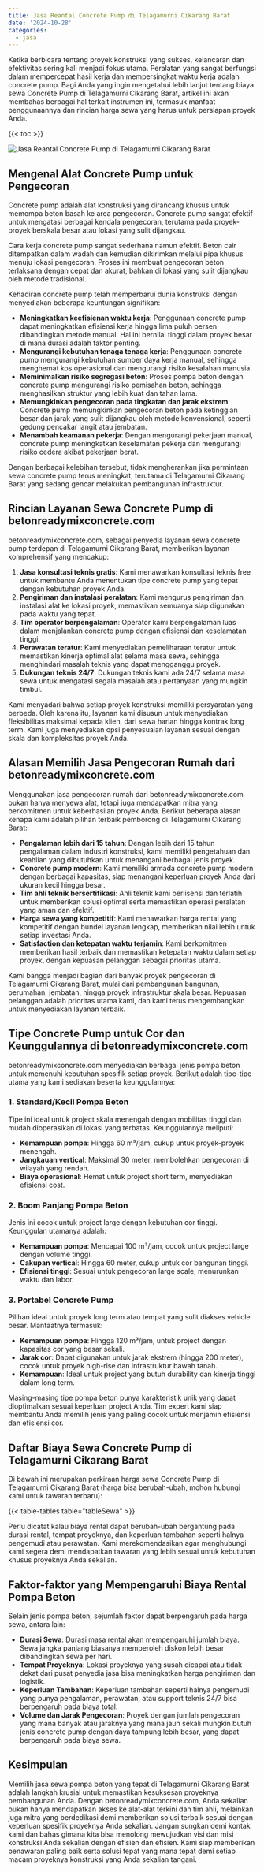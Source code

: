 ```yaml
---
title: Jasa Reantal Concrete Pump di Telagamurni Cikarang Barat
date: '2024-10-28'
categories:
  - jasa
---
```


Ketika berbicara tentang proyek konstruksi yang sukses, kelancaran dan efektivitas sering kali menjadi fokus utama. Peralatan yang sangat berfungsi dalam mempercepat hasil kerja dan mempersingkat waktu kerja adalah concrete pump. Bagi Anda yang ingin mengetahui lebih lanjut tentang biaya sewa Concrete Pump di Telagamurni Cikarang Barat, artikel ini akan membahas berbagai hal terkait instrumen ini, termasuk manfaat penggunaannya dan rincian harga sewa yang harus untuk persiapan proyek Anda.

{{< toc >}}

![Jasa Reantal Concrete Pump di Telagamurni Cikarang Barat](https://betoncor8.github.io/pump/concrete-pump%20(20).png)

## Mengenal Alat Concrete Pump untuk Pengecoran

Concrete pump adalah alat konstruksi yang dirancang khusus untuk memompa beton basah ke area pengecoran. Concrete pump sangat efektif untuk mengatasi berbagai kendala pengecoran, terutama pada proyek-proyek berskala besar atau lokasi yang sulit dijangkau.

Cara kerja concrete pump sangat sederhana namun efektif. Beton cair ditempatkan dalam wadah dan kemudian dikirimkan melalui pipa khusus menuju lokasi pengecoran. Proses ini membuat pengecoran beton terlaksana dengan cepat dan akurat, bahkan di lokasi yang sulit dijangkau oleh metode tradisional.

Kehadiran concrete pump telah memperbarui dunia konstruksi dengan menyediakan beberapa keuntungan signifikan:

- **Meningkatkan keefisienan waktu kerja**: Penggunaan concrete pump dapat meningkatkan efisiensi kerja hingga lima puluh persen dibandingkan metode manual. Hal ini bernilai tinggi dalam proyek besar di mana durasi adalah faktor penting.
- **Mengurangi kebutuhan tenaga tenaga kerja**: Penggunaan concrete pump mengurangi kebutuhan sumber daya kerja manual, sehingga menghemat kos operasional dan mengurangi risiko kesalahan manusia.
- **Meminimalkan risiko segregasi beton**: Proses pompa beton dengan concrete pump mengurangi risiko pemisahan beton, sehingga menghasilkan struktur yang lebih kuat dan tahan lama.
- **Memungkinkan pengecoran pada tingkatan dan jarak ekstrem**: Concrete pump memungkinkan pengecoran beton pada ketinggian besar dan jarak yang sulit dijangkau oleh metode konvensional, seperti gedung pencakar langit atau jembatan.
- **Menambah keamanan pekerja**: Dengan mengurangi pekerjaan manual, concrete pump meningkatkan keselamatan pekerja dan mengurangi risiko cedera akibat pekerjaan berat.

Dengan berbagai kelebihan tersebut, tidak mengherankan jika permintaan sewa concrete pump terus meningkat, terutama di Telagamurni Cikarang Barat yang sedang gencar melakukan pembangunan infrastruktur.

## Rincian Layanan Sewa Concrete Pump di betonreadymixconcrete.com

betonreadymixconcrete.com, sebagai penyedia layanan sewa concrete pump terdepan di Telagamurni Cikarang Barat, memberikan layanan komprehensif yang mencakup:

1. **Jasa konsultasi teknis gratis**: Kami menawarkan konsultasi teknis free untuk membantu Anda menentukan tipe concrete pump yang tepat dengan kebutuhan proyek Anda.
2. **Pengiriman dan instalasi peralatan**: Kami mengurus pengiriman dan instalasi alat ke lokasi proyek, memastikan semuanya siap digunakan pada waktu yang tepat.
3. **Tim operator berpengalaman**: Operator kami berpengalaman luas dalam menjalankan concrete pump dengan efisiensi dan keselamatan tinggi.
4. **Perawatan teratur**: Kami menyediakan pemeliharaan teratur untuk memastikan kinerja optimal alat selama masa sewa, sehingga menghindari masalah teknis yang dapat mengganggu proyek.
5. **Dukungan teknis 24/7**: Dukungan teknis kami ada 24/7 selama masa sewa untuk mengatasi segala masalah atau pertanyaan yang mungkin timbul.

Kami menyadari bahwa setiap proyek konstruksi memiliki persyaratan yang berbeda. Oleh karena itu, layanan kami disusun untuk menyediakan fleksibilitas maksimal kepada klien, dari sewa harian hingga kontrak long term. Kami juga menyediakan opsi penyesuaian layanan sesuai dengan skala dan kompleksitas proyek Anda.

## Alasan Memilih Jasa Pengecoran Rumah dari betonreadymixconcrete.com

Menggunakan jasa pengecoran rumah dari betonreadymixconcrete.com bukan hanya menyewa alat, tetapi juga mendapatkan mitra yang berkomitmen untuk keberhasilan proyek Anda. Berikut beberapa alasan kenapa kami adalah pilihan terbaik pemborong di Telagamurni Cikarang Barat:

- **Pengalaman lebih dari 15 tahun**: Dengan lebih dari 15 tahun pengalaman dalam industri konstruksi, kami memiliki pengetahuan dan keahlian yang dibutuhkan untuk menangani berbagai jenis proyek.
- **Concrete pump modern**: Kami memiliki armada concrete pump modern dengan berbagai kapasitas, siap menangani keperluan proyek Anda dari ukuran kecil hingga besar.
- **Tim ahli teknik bersertifikasi**: Ahli teknik kami berlisensi dan terlatih untuk memberikan solusi optimal serta memastikan operasi peralatan yang aman dan efektif.
- **Harga sewa yang kompetitif**: Kami menawarkan harga rental yang kompetitif dengan bundel layanan lengkap, memberikan nilai lebih untuk setiap investasi Anda.
- **Satisfaction dan ketepatan waktu terjamin**: Kami berkomitmen memberikan hasil terbaik dan memastikan ketepatan waktu dalam setiap proyek, dengan kepuasan pelanggan sebagai prioritas utama.

Kami bangga menjadi bagian dari banyak proyek pengecoran di Telagamurni Cikarang Barat, mulai dari pembangunan bangunan, perumahan, jembatan, hingga proyek infrastruktur skala besar. Kepuasan pelanggan adalah prioritas utama kami, dan kami terus mengembangkan untuk menyediakan layanan terbaik.

## Tipe Concrete Pump untuk Cor dan Keunggulannya di betonreadymixconcrete.com

betonreadymixconcrete.com menyediakan berbagai jenis pompa beton untuk memenuhi kebutuhan spesifik setiap proyek. Berikut adalah tipe-tipe utama yang kami sediakan beserta keunggulannya:

### 1\. Standard/Kecil Pompa Beton

Tipe ini ideal untuk project skala menengah dengan mobilitas tinggi dan mudah dioperasikan di lokasi yang terbatas. Keunggulannya meliputi:

- **Kemampuan pompa**: Hingga 60 m³/jam, cukup untuk proyek-proyek menengah.
- **Jangkauan vertical**: Maksimal 30 meter, membolehkan pengecoran di wilayah yang rendah.
- **Biaya operasional**: Hemat untuk project short term, menyediakan efisiensi cost.

### 2\. Boom Panjang Pompa Beton

Jenis ini cocok untuk project large dengan kebutuhan cor tinggi. Keunggulan utamanya adalah:

- **Kemampuan pompa**: Mencapai 100 m³/jam, cocok untuk project large dengan volume tinggi.
- **Cakupan vertical**: Hingga 60 meter, cukup untuk cor bangunan tinggi.
- **Efisiensi tinggi**: Sesuai untuk pengecoran large scale, menurunkan waktu dan labor.

### 3\. Portabel Concrete Pump

Pilihan ideal untuk proyek long term atau tempat yang sulit diakses vehicle besar. Manfaatnya termasuk:

- **Kemampuan pompa**: Hingga 120 m³/jam, untuk project dengan kapasitas cor yang besar sekali.
- **Jarak cor**: Dapat digunakan untuk jarak ekstrem (hingga 200 meter), cocok untuk proyek high-rise dan infrastruktur bawah tanah.
- **Kemampuan**: Ideal untuk project yang butuh durability dan kinerja tinggi dalam long term.

Masing-masing tipe pompa beton punya karakteristik unik yang dapat dioptimalkan sesuai keperluan project Anda. Tim expert kami siap membantu Anda memilih jenis yang paling cocok untuk menjamin efisiensi dan efisiensi cor.

## Daftar Biaya Sewa Concrete Pump di Telagamurni Cikarang Barat

Di bawah ini merupakan perkiraan harga sewa Concrete Pump di Telagamurni Cikarang Barat (harga bisa berubah-ubah, mohon hubungi kami untuk tawaran terbaru):

{{< table-tables table="tableSewa" >}}

Perlu dicatat kalau biaya rental dapat berubah-ubah bergantung pada durasi rental, tempat proyeknya, dan keperluan tambahan seperti halnya pengemudi atau perawatan. Kami merekomendasikan agar menghubungi kami segera demi mendapatkan tawaran yang lebih sesuai untuk kebutuhan khusus proyeknya Anda sekalian.

## Faktor-faktor yang Mempengaruhi Biaya Rental Pompa Beton

Selain jenis pompa beton, sejumlah faktor dapat berpengaruh pada harga sewa, antara lain:

- **Durasi Sewa**: Durasi masa rental akan mempengaruhi jumlah biaya. Sewa jangka panjang biasanya memperoleh diskon lebih besar dibandingkan sewa per hari.
- **Tempat Proyeknya**: Lokasi proyeknya yang susah dicapai atau tidak dekat dari pusat penyedia jasa bisa meningkatkan harga pengiriman dan logistik.
- **Keperluan Tambahan**: Keperluan tambahan seperti halnya pengemudi yang punya pengalaman, perawatan, atau support teknis 24/7 bisa berpengaruh pada biaya total.
- **Volume dan Jarak Pengecoran**: Proyek dengan jumlah pengecoran yang mana banyak atau jaraknya yang mana jauh sekali mungkin butuh jenis concrete pump dengan daya tampung lebih besar, yang dapat berpengaruh pada biaya sewa.

## Kesimpulan

Memilih jasa sewa pompa beton yang tepat di Telagamurni Cikarang Barat adalah langkah krusial untuk memastikan kesuksesan proyeknya pembangunan Anda. Dengan betonreadymixconcrete.com, Anda sekalian bukan hanya mendapatkan akses ke alat-alat terkini dan tim ahli, melainkan juga mitra yang berdedikasi demi memberikan solusi terbaik sesuai dengan keperluan spesifik proyeknya Anda sekalian. Jangan sungkan demi kontak kami dan bahas gimana kita bisa menolong mewujudkan visi dan misi konstruksi Anda sekalian dengan efisien dan efisien. Kami siap memberikan penawaran paling baik serta solusi tepat yang mana tepat demi setiap macam proyeknya konstruksi yang Anda sekalian tangani.
